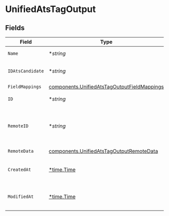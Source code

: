 # UnifiedAtsTagOutput


## Fields

| Field                                                                                                      | Type                                                                                                       | Required                                                                                                   | Description                                                                                                |
| ---------------------------------------------------------------------------------------------------------- | ---------------------------------------------------------------------------------------------------------- | ---------------------------------------------------------------------------------------------------------- | ---------------------------------------------------------------------------------------------------------- |
| `Name`                                                                                                     | **string*                                                                                                  | :heavy_minus_sign:                                                                                         | The name of the tag                                                                                        |
| `IDAtsCandidate`                                                                                           | **string*                                                                                                  | :heavy_minus_sign:                                                                                         | The UUID of the candidate                                                                                  |
| `FieldMappings`                                                                                            | [components.UnifiedAtsTagOutputFieldMappings](../../models/components/unifiedatstagoutputfieldmappings.md) | :heavy_check_mark:                                                                                         | N/A                                                                                                        |
| `ID`                                                                                                       | **string*                                                                                                  | :heavy_minus_sign:                                                                                         | The UUID of the tag                                                                                        |
| `RemoteID`                                                                                                 | **string*                                                                                                  | :heavy_minus_sign:                                                                                         | The remote ID of the tag in the context of the 3rd Party                                                   |
| `RemoteData`                                                                                               | [components.UnifiedAtsTagOutputRemoteData](../../models/components/unifiedatstagoutputremotedata.md)       | :heavy_check_mark:                                                                                         | N/A                                                                                                        |
| `CreatedAt`                                                                                                | [*time.Time](https://pkg.go.dev/time#Time)                                                                 | :heavy_minus_sign:                                                                                         | The creation date of the tag                                                                               |
| `ModifiedAt`                                                                                               | [*time.Time](https://pkg.go.dev/time#Time)                                                                 | :heavy_minus_sign:                                                                                         | The modification date of the tag                                                                           |